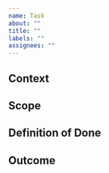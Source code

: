 ```yaml
---
name: Task
about: ""
title: ""
labels: ""
assignees: ""
---
```


## Context

<!-- What is the context of this task? Why is it needed or what previous work has caused it? -->

## Scope

<!-- What is this task about? What different steps are required to complete it? -->

## Definition of Done

<!-- What criteria have to be met for this task to be completed? Who are the stakeholders that have to review? -->

## Outcome

<!-- What outcomes originated from this task? This can be notes and links to the forum or follow-up tasks or PRs. -->
